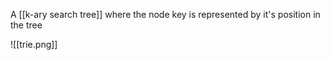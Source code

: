 A [[k-ary search tree]] where the node key is represented by it's position in the tree

![[trie.png]]